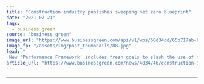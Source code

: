 ```yaml
---
title: "Construction industry publishes sweeping net zero blueprint"
date: "2021-07-21"
tags: 
  - business green
source: "business green"
image_url: "https://www.businessgreen.com/api/v1/wps/68d34cd/65b717ab-089b-458e-aa3b-78f2d2f1985f/9/construction-for-web-185x114.jpg"
image_fp: "/assets/img/post_thumbnails/88.jpg"
lead: "
 New 'Performance Framework' includes fresh goals to slash the use of diesel equipment, drastically improve building energy efficiency, and help enable transport decarbonisation ..."
article_url: "https://www.businessgreen.com/news/4034746/construction-industry-publishes-sweeping-net-zero-blueprint"
---
```


---
